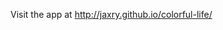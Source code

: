 Visit the app at <a href='http://CodeHedge.github.io/colorful-life/'>http://jaxry.github.io/colorful-life/</a>
